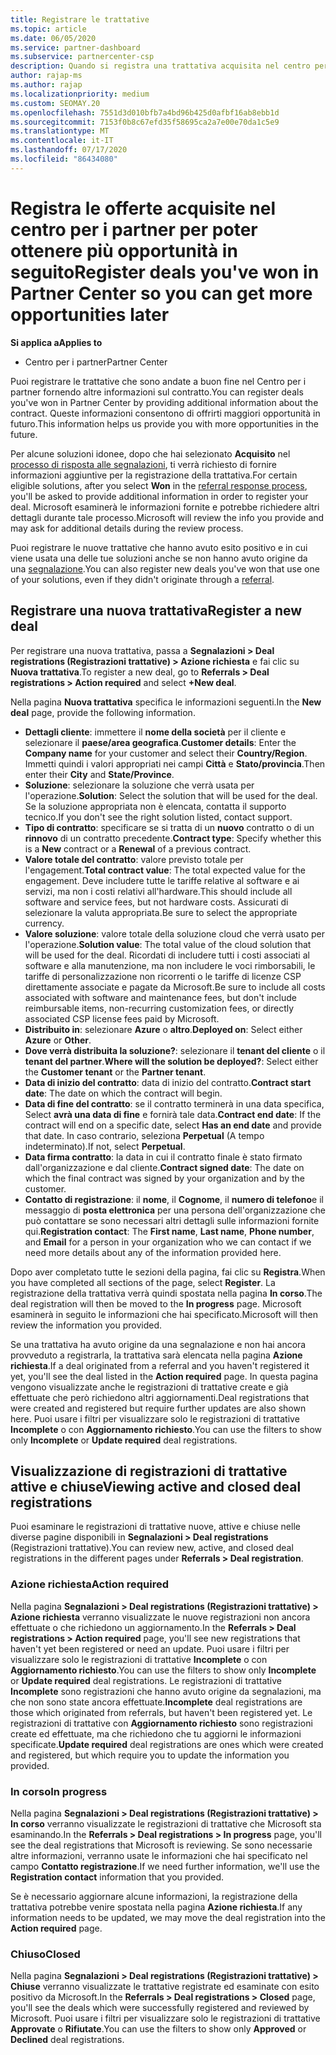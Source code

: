 ```yaml
---
title: Registrare le trattative
ms.topic: article
ms.date: 06/05/2020
ms.service: partner-dashboard
ms.subservice: partnercenter-csp
description: Quando si registra una trattativa acquisita nel centro per i partner, Microsoft offre maggiori opportunità in futuro.
author: rajap-ms
ms.author: rajap
ms.localizationpriority: medium
ms.custom: SEOMAY.20
ms.openlocfilehash: 7551d3d010bfb7a4bd96b425d0afbf16ab8ebb1d
ms.sourcegitcommit: 7153f0b8c67efd35f58695ca2a7e00e70da1c5e9
ms.translationtype: MT
ms.contentlocale: it-IT
ms.lasthandoff: 07/17/2020
ms.locfileid: "86434080"
---
```

# <a name="register-deals-youve-won-in-partner-center-so-you-can-get-more-opportunities-later"></a><span data-ttu-id="7dc9c-103">Registra le offerte acquisite nel centro per i partner per poter ottenere più opportunità in seguito</span><span class="sxs-lookup"><span data-stu-id="7dc9c-103">Register deals you've won in Partner Center so you can get more opportunities later</span></span>

<span data-ttu-id="7dc9c-104">**Si applica a**</span><span class="sxs-lookup"><span data-stu-id="7dc9c-104">**Applies to**</span></span>

- <span data-ttu-id="7dc9c-105">Centro per i partner</span><span class="sxs-lookup"><span data-stu-id="7dc9c-105">Partner Center</span></span>

<span data-ttu-id="7dc9c-106">Puoi registrare le trattative che sono andate a buon fine nel Centro per i partner fornendo altre informazioni sul contratto.</span><span class="sxs-lookup"><span data-stu-id="7dc9c-106">You can register deals you've won in Partner Center by providing additional information about the contract.</span></span> <span data-ttu-id="7dc9c-107">Queste informazioni consentono di offrirti maggiori opportunità in futuro.</span><span class="sxs-lookup"><span data-stu-id="7dc9c-107">This information helps us provide you with more opportunities in the future.</span></span>

<span data-ttu-id="7dc9c-108">Per alcune soluzioni idonee, dopo che hai selezionato **Acquisito** nel [processo di risposta alle segnalazioni](responding-to-referrals.md), ti verrà richiesto di fornire informazioni aggiuntive per la registrazione della trattativa.</span><span class="sxs-lookup"><span data-stu-id="7dc9c-108">For certain eligible solutions, after you select **Won** in the [referral response process](responding-to-referrals.md), you'll be asked to provide additional information in order to register your deal.</span></span> <span data-ttu-id="7dc9c-109">Microsoft esaminerà le informazioni fornite e potrebbe richiedere altri dettagli durante tale processo.</span><span class="sxs-lookup"><span data-stu-id="7dc9c-109">Microsoft will review the info you provide and may ask for additional details during the review process.</span></span>

<span data-ttu-id="7dc9c-110">Puoi registrare le nuove trattative che hanno avuto esito positivo e in cui viene usata una delle tue soluzioni anche se non hanno avuto origine da una [segnalazione](referrals.md).</span><span class="sxs-lookup"><span data-stu-id="7dc9c-110">You can also register new deals you've won that use one of your solutions, even if they didn't originate through a [referral](referrals.md).</span></span> 

## <a name="register-a-new-deal"></a><span data-ttu-id="7dc9c-111">Registrare una nuova trattativa</span><span class="sxs-lookup"><span data-stu-id="7dc9c-111">Register a new deal</span></span>

<span data-ttu-id="7dc9c-112">Per registrare una nuova trattativa, passa a **Segnalazioni > Deal registrations (Registrazioni trattative) > Azione richiesta** e fai clic su **Nuova trattativa**.</span><span class="sxs-lookup"><span data-stu-id="7dc9c-112">To register a new deal, go to **Referrals > Deal registrations > Action required** and select **+New deal**.</span></span>

<span data-ttu-id="7dc9c-113">Nella pagina **Nuova trattativa** specifica le informazioni seguenti.</span><span class="sxs-lookup"><span data-stu-id="7dc9c-113">In the **New deal** page, provide the following information.</span></span>

- <span data-ttu-id="7dc9c-114">**Dettagli cliente**: immettere il **nome della società** per il cliente e selezionare il **paese/area geografica**.</span><span class="sxs-lookup"><span data-stu-id="7dc9c-114">**Customer details**: Enter the **Company name** for your customer and select their **Country/Region**.</span></span> <span data-ttu-id="7dc9c-115">Immetti quindi i valori appropriati nei campi **Città** e **Stato/provincia**.</span><span class="sxs-lookup"><span data-stu-id="7dc9c-115">Then enter their **City** and **State/Province**.</span></span>
- <span data-ttu-id="7dc9c-116">**Soluzione**: selezionare la soluzione che verrà usata per l'operazione.</span><span class="sxs-lookup"><span data-stu-id="7dc9c-116">**Solution**: Select the solution that will be used for the deal.</span></span> <span data-ttu-id="7dc9c-117">Se la soluzione appropriata non è elencata, contatta il supporto tecnico.</span><span class="sxs-lookup"><span data-stu-id="7dc9c-117">If you don't see the right solution listed, contact support.</span></span>
- <span data-ttu-id="7dc9c-118">**Tipo di contratto**: specificare se si tratta di un **nuovo** contratto o di un **rinnovo** di un contratto precedente.</span><span class="sxs-lookup"><span data-stu-id="7dc9c-118">**Contract type**: Specify whether this is a **New** contract or a **Renewal** of a previous contract.</span></span>
- <span data-ttu-id="7dc9c-119">**Valore totale del contratto**: valore previsto totale per l'engagement.</span><span class="sxs-lookup"><span data-stu-id="7dc9c-119">**Total contract value**: The total expected value for the engagement.</span></span> <span data-ttu-id="7dc9c-120">Deve includere tutte le tariffe relative al software e ai servizi, ma non i costi relativi all'hardware.</span><span class="sxs-lookup"><span data-stu-id="7dc9c-120">This should include all software and service fees, but not hardware costs.</span></span> <span data-ttu-id="7dc9c-121">Assicurati di selezionare la valuta appropriata.</span><span class="sxs-lookup"><span data-stu-id="7dc9c-121">Be sure to select the appropriate currency.</span></span>
- <span data-ttu-id="7dc9c-122">**Valore soluzione**: valore totale della soluzione cloud che verrà usato per l'operazione.</span><span class="sxs-lookup"><span data-stu-id="7dc9c-122">**Solution value**: The total value of the cloud solution that will be used for the deal.</span></span> <span data-ttu-id="7dc9c-123">Ricordati di includere tutti i costi associati al software e alla manutenzione, ma non includere le voci rimborsabili, le tariffe di personalizzazione non ricorrenti o le tariffe di licenze CSP direttamente associate e pagate da Microsoft.</span><span class="sxs-lookup"><span data-stu-id="7dc9c-123">Be sure to include all costs associated with software and maintenance fees, but don't include reimbursable items, non-recurring customization fees, or directly associated CSP license fees paid by Microsoft.</span></span>
- <span data-ttu-id="7dc9c-124">**Distribuito in**: selezionare **Azure** o **altro**.</span><span class="sxs-lookup"><span data-stu-id="7dc9c-124">**Deployed on**: Select either **Azure** or **Other**.</span></span>
- <span data-ttu-id="7dc9c-125">**Dove verrà distribuita la soluzione?**: selezionare il **tenant del cliente** o il **tenant del partner**.</span><span class="sxs-lookup"><span data-stu-id="7dc9c-125">**Where will the solution be deployed?**: Select either the **Customer tenant** or the **Partner tenant**.</span></span>
- <span data-ttu-id="7dc9c-126">**Data di inizio del contratto**: data di inizio del contratto.</span><span class="sxs-lookup"><span data-stu-id="7dc9c-126">**Contract start date**: The date on which the contract will begin.</span></span>
- <span data-ttu-id="7dc9c-127">**Data di fine del contratto**: se il contratto terminerà in una data specifica, Select **avrà una data di fine** e fornirà tale data.</span><span class="sxs-lookup"><span data-stu-id="7dc9c-127">**Contract end date**: If the contract will end on a specific date, select **Has an end date** and provide that date.</span></span> <span data-ttu-id="7dc9c-128">In caso contrario, seleziona **Perpetual** (A tempo indeterminato).</span><span class="sxs-lookup"><span data-stu-id="7dc9c-128">If not, select **Perpetual**.</span></span>
- <span data-ttu-id="7dc9c-129">**Data firma contratto**: la data in cui il contratto finale è stato firmato dall'organizzazione e dal cliente.</span><span class="sxs-lookup"><span data-stu-id="7dc9c-129">**Contract signed date**: The date on which the final contract was signed by your organization and by the customer.</span></span>
- <span data-ttu-id="7dc9c-130">**Contatto di registrazione**: il **nome**, il **Cognome**, il **numero di telefono**e il messaggio di **posta elettronica** per una persona dell'organizzazione che può contattare se sono necessari altri dettagli sulle informazioni fornite qui.</span><span class="sxs-lookup"><span data-stu-id="7dc9c-130">**Registration contact**: The **First name**, **Last name**, **Phone number**, and **Email** for a person in your organization who we can contact if we need more details about any of the information provided here.</span></span>

<span data-ttu-id="7dc9c-131">Dopo aver completato tutte le sezioni della pagina, fai clic su **Registra**.</span><span class="sxs-lookup"><span data-stu-id="7dc9c-131">When you have completed all sections of the page, select **Register**.</span></span> <span data-ttu-id="7dc9c-132">La registrazione della trattativa verrà quindi spostata nella pagina **In corso**.</span><span class="sxs-lookup"><span data-stu-id="7dc9c-132">The deal registration will then be moved to the **In progress** page.</span></span> <span data-ttu-id="7dc9c-133">Microsoft esaminerà in seguito le informazioni che hai specificato.</span><span class="sxs-lookup"><span data-stu-id="7dc9c-133">Microsoft will then review the information you provided.</span></span>

<span data-ttu-id="7dc9c-134">Se una trattativa ha avuto origine da una segnalazione e non hai ancora provveduto a registrarla, la trattativa sarà elencata nella pagina **Azione richiesta**.</span><span class="sxs-lookup"><span data-stu-id="7dc9c-134">If a deal originated from a referral and you haven't registered it yet, you'll see the deal listed in the **Action required** page.</span></span> <span data-ttu-id="7dc9c-135">In questa pagina vengono visualizzate anche le registrazioni di trattative create e già effettuate che però richiedono altri aggiornamenti.</span><span class="sxs-lookup"><span data-stu-id="7dc9c-135">Deal registrations that were created and registered but require further updates are also shown here.</span></span> <span data-ttu-id="7dc9c-136">Puoi usare i filtri per visualizzare solo le registrazioni di trattative **Incomplete** o con **Aggiornamento richiesto**.</span><span class="sxs-lookup"><span data-stu-id="7dc9c-136">You can use the filters to show only **Incomplete** or **Update required** deal registrations.</span></span>

## <a name="viewing-active-and-closed-deal-registrations"></a><span data-ttu-id="7dc9c-137">Visualizzazione di registrazioni di trattative attive e chiuse</span><span class="sxs-lookup"><span data-stu-id="7dc9c-137">Viewing active and closed deal registrations</span></span>

<span data-ttu-id="7dc9c-138">Puoi esaminare le registrazioni di trattative nuove, attive e chiuse nelle diverse pagine disponibili in **Segnalazioni > Deal registrations** (Registrazioni trattative).</span><span class="sxs-lookup"><span data-stu-id="7dc9c-138">You can review new, active, and closed deal registrations in the different pages under **Referrals > Deal registration**.</span></span>

### <a name="action-required"></a><span data-ttu-id="7dc9c-139">Azione richiesta</span><span class="sxs-lookup"><span data-stu-id="7dc9c-139">Action required</span></span>

<span data-ttu-id="7dc9c-140">Nella pagina **Segnalazioni > Deal registrations (Registrazioni trattative) > Azione richiesta** verranno visualizzate le nuove registrazioni non ancora effettuate o che richiedono un aggiornamento.</span><span class="sxs-lookup"><span data-stu-id="7dc9c-140">In the **Referrals > Deal registrations > Action required** page, you'll see new registrations that haven't yet been registered or need an update.</span></span> <span data-ttu-id="7dc9c-141">Puoi usare i filtri per visualizzare solo le registrazioni di trattative **Incomplete** o con **Aggiornamento richiesto**.</span><span class="sxs-lookup"><span data-stu-id="7dc9c-141">You can use the filters to show only **Incomplete** or **Update required** deal registrations.</span></span> <span data-ttu-id="7dc9c-142">Le registrazioni di trattative **Incomplete** sono registrazioni che hanno avuto origine da segnalazioni, ma che non sono state ancora effettuate.</span><span class="sxs-lookup"><span data-stu-id="7dc9c-142">**Incomplete** deal registrations are those which originated from referrals, but haven't been registered yet.</span></span> <span data-ttu-id="7dc9c-143">Le registrazioni di trattative con **Aggiornamento richiesto** sono registrazioni create ed effettuate, ma che richiedono che tu aggiorni le informazioni specificate.</span><span class="sxs-lookup"><span data-stu-id="7dc9c-143">**Update required** deal registrations are ones which were created and registered, but which require you to update the information you provided.</span></span>

### <a name="in-progress"></a><span data-ttu-id="7dc9c-144">In corso</span><span class="sxs-lookup"><span data-stu-id="7dc9c-144">In progress</span></span>

<span data-ttu-id="7dc9c-145">Nella pagina **Segnalazioni > Deal registrations (Registrazioni trattative) > In corso** verranno visualizzate le registrazioni di trattative che Microsoft sta esaminando.</span><span class="sxs-lookup"><span data-stu-id="7dc9c-145">In the **Referrals > Deal registrations > In progress** page, you'll see the deal registrations that Microsoft is reviewing.</span></span> <span data-ttu-id="7dc9c-146">Se sono necessarie altre informazioni, verranno usate le informazioni che hai specificato nel campo **Contatto registrazione**.</span><span class="sxs-lookup"><span data-stu-id="7dc9c-146">If we need further information, we'll use the **Registration contact** information that you provided.</span></span>

<span data-ttu-id="7dc9c-147">Se è necessario aggiornare alcune informazioni, la registrazione della trattativa potrebbe venire spostata nella pagina **Azione richiesta**.</span><span class="sxs-lookup"><span data-stu-id="7dc9c-147">If any information needs to be updated, we may move the deal registration into the **Action required** page.</span></span>

### <a name="closed"></a><span data-ttu-id="7dc9c-148">Chiuso</span><span class="sxs-lookup"><span data-stu-id="7dc9c-148">Closed</span></span>

<span data-ttu-id="7dc9c-149">Nella pagina **Segnalazioni > Deal registrations (Registrazioni trattative) > Chiuse** verranno visualizzate le trattative registrate ed esaminate con esito positivo da Microsoft.</span><span class="sxs-lookup"><span data-stu-id="7dc9c-149">In the **Referrals > Deal registrations > Closed** page, you'll see the deals which were successfully registered and reviewed by Microsoft.</span></span> <span data-ttu-id="7dc9c-150">Puoi usare i filtri per visualizzare solo le registrazioni di trattative **Approvate** o **Rifiutate**.</span><span class="sxs-lookup"><span data-stu-id="7dc9c-150">You can use the filters to show only **Approved** or **Declined** deal registrations.</span></span>